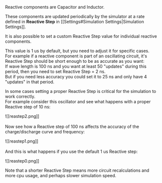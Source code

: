 Reactive components are Capacitor and Inductor.<br>

These components are updated periodically by the simulator at a rate defined in **Reactive Step** in [[Settings#Simulation Settings|Simulation Settings]].

It is also possible to set a custom Reactive Step value for individual reactive components.

This value is 1 us by default, but you need to adjust it for specific cases.<br>
For example if a reactive component is part of an oscillating circuit, it's Reactive Step should be short enough to be as accurate as you want:<br>
If wave length is 100 ns and you want at least 50 "updates" during this period, then you need to set Reactive Step = 2 ns.<br>
But if you need less accuracy you could set it to 25 ns and only have 4 "updates" in that period.<br>

In some cases setting a proper Reactive Step is critical for the simulation to work correctly.<br>
For example consider this oscillator and see what happens with a proper Reactive step of 10 ns:<br>

![[reastep2.png]]
<br>
<br>
Now see how a Reactive step of 100 ns affects the accuracy of the charge/discharge curve and frequency:<br>

![[reastep1.png]]
<br>
<br>
And this is what happens if you use the default 1 us Reactive step:<br>

![[reastep0.png]]
<br>

Note that a shorter Reactive Step means more circuit recalculations and more cpu usage, and perhaps slower simulation speed.

